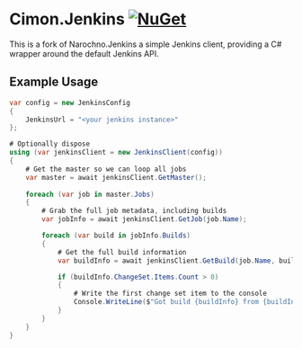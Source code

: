 # Cimon.Jenkins [![NuGet](https://img.shields.io/nuget/v/Cimon.Jenkins.svg)](https://www.nuget.org/packages/Cimon.Jenkins/)
This is a fork of Narochno.Jenkins a simple Jenkins client, providing a C# wrapper around the default Jenkins API.

## Example Usage
```csharp
var config = new JenkinsConfig
{
    JenkinsUrl = "<your jenkins instance>"
};

# Optionally dispose
using (var jenkinsClient = new JenkinsClient(config))
{
    # Get the master so we can loop all jobs
    var master = await jenkinsClient.GetMaster();
    
    foreach (var job in master.Jobs)
    {
        # Grab the full job metadata, including builds
        var jobInfo = await jenkinsClient.GetJob(job.Name);

        foreach (var build in jobInfo.Builds)
        {
            # Get the full build information
            var buildInfo = await jenkinsClient.GetBuild(job.Name, build.Number.ToString());

            if (buildInfo.ChangeSet.Items.Count > 0)
            {
                # Write the first change set item to the console
                Console.WriteLine($"Got build {buildInfo} from {buildInfo.ChangeSet.Kind} revision {buildInfo.ChangeSet.Items.FirstOrDefault()}");
            }
        }
    }
}
```
